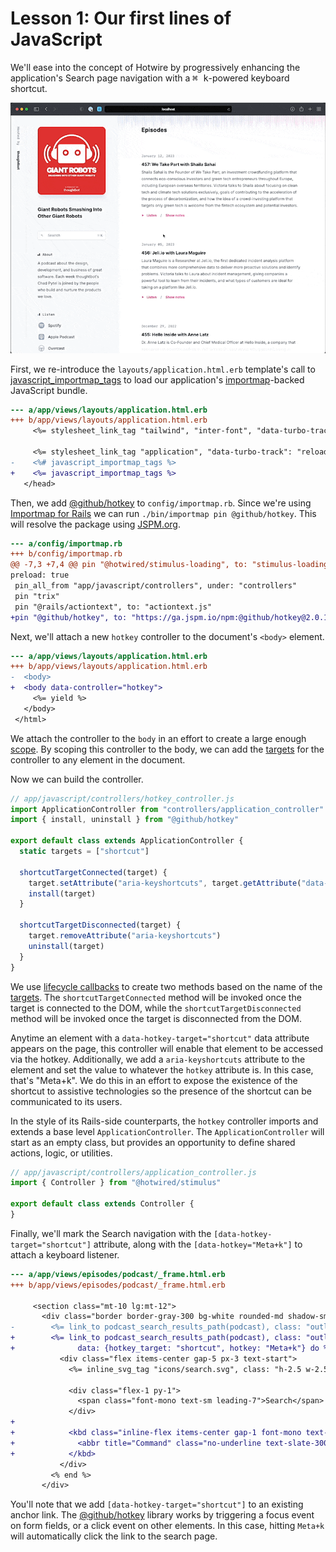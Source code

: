 # Lesson 1: Our first lines of JavaScript

We'll ease into the concept of Hotwire by progressively enhancing the
application's Search page navigation with a <kbd><kbd>⌘</kbd>
<kbd>k</kbd></kbd>-powered keyboard shortcut.

![Demo of keyboard powered shortcut](./assets/lesson-1/demo.gif)

First, we re-introduce the `layouts/application.html.erb` template's
call to [javascript_importmap_tags][] to load our application's
[importmap]-backed JavaScript bundle.

```diff
--- a/app/views/layouts/application.html.erb
+++ b/app/views/layouts/application.html.erb
     <%= stylesheet_link_tag "tailwind", "inter-font", "data-turbo-track": "reload" %>

     <%= stylesheet_link_tag "application", "data-turbo-track": "reload" %>
-    <%# javascript_importmap_tags %>
+    <%= javascript_importmap_tags %>
   </head>
```

Then, we add [@github/hotkey][] to `config/importmap.rb`. Since we're using
[Importmap for Rails][] we can run `./bin/importmap pin @github/hotkey`. This
will resolve the package using [JSPM.org][].

```diff
--- a/config/importmap.rb
+++ b/config/importmap.rb
@@ -7,3 +7,4 @@ pin "@hotwired/stimulus-loading", to: "stimulus-loading.js",
preload: true
 pin_all_from "app/javascript/controllers", under: "controllers"
 pin "trix"
 pin "@rails/actiontext", to: "actiontext.js"
+pin "@github/hotkey", to: "https://ga.jspm.io/npm:@github/hotkey@2.0.1/dist/index.js"
```

Next, we'll attach a new `hotkey` controller to the document's `<body>` element.

```diff
--- a/app/views/layouts/application.html.erb
+++ b/app/views/layouts/application.html.erb
-  <body>
+  <body data-controller="hotkey">
     <%= yield %>
   </body>
 </html>
```

We attach the controller to the `body` in an effort to create a large enough
[scope][]. By scoping this controller to the body, we can add the [targets][]
for the controller to any element in the document.

Now we can build the controller.

```js
// app/javascript/controllers/hotkey_controller.js
import ApplicationController from "controllers/application_controller"
import { install, uninstall } from "@github/hotkey"

export default class extends ApplicationController {
  static targets = ["shortcut"]

  shortcutTargetConnected(target) {
    target.setAttribute("aria-keyshortcuts", target.getAttribute("data-hotkey"))
    install(target)
  }

  shortcutTargetDisconnected(target) {
    target.removeAttribute("aria-keyshortcuts")
    uninstall(target)
  }
}
```

We use [lifecycle callbacks][] to create two methods based on the name of the
[targets][]. The `shortcutTargetConnected` method will be invoked once the
target is connected to the DOM, while the `shortcutTargetDisconnected` method will
be invoked once the target is disconnected from the DOM.

Anytime an element with a `data-hotkey-target="shortcut"` data attribute appears
on the page, this controller will enable that element to be accessed via the
hotkey. Additionally, we add a `aria-keyshortcuts` attribute to the element and
set the value to whatever the `hotkey` attribute is. In this case, that's
"Meta+k". We do this in an effort to expose the existence of the shortcut to
assistive technologies so the presence of the shortcut can be communicated to
its users.

In the style of its Rails-side counterparts, the `hotkey` controller imports and
extends a base level `ApplicationController`. The `ApplicationController` will
start as an empty class, but provides an opportunity to define shared actions,
logic, or utilities.

```js
// app/javascript/controllers/application_controller.js
import { Controller } from "@hotwired/stimulus"

export default class extends Controller {
}
```

Finally, we'll mark the Search navigation with the
`[data-hotkey-target="shortcut"]` attribute, along with the
`[data-hotkey="Meta+k"]` to attach a keyboard listener.

```diff
--- a/app/views/episodes/podcast/_frame.html.erb
+++ b/app/views/episodes/podcast/_frame.html.erb

     <section class="mt-10 lg:mt-12">
       <div class="border border-gray-300 bg-white rounded-md shadow-sm text-slate-500 focus-within:ring">
-        <%= link_to podcast_search_results_path(podcast), class: "outline-none" do %>
+        <%= link_to podcast_search_results_path(podcast), class: "outline-none",
+              data: {hotkey_target: "shortcut", hotkey: "Meta+k"} do %>
           <div class="flex items-center gap-5 px-3 text-start">
             <%= inline_svg_tag "icons/search.svg", class: "h-2.5 w-2.5" %>

             <div class="flex-1 py-1">
               <span class="font-mono text-sm leading-7">Search</span>
             </div>
+
+            <kbd class="inline-flex items-center gap-1 font-mono text-sm leading-7">
+              <abbr title="Command" class="no-underline text-slate-300">⌘</abbr> K
+            </kbd>
           </div>
         <% end %>
       </div>
```

You'll note that we add `[data-hotkey-target="shortcut"]` to an existing
anchor link. The [@github/hotkey][] library works by triggering a focus event on
form fields, or a click event on other elements. In this case, hitting `Meta+k`
will automatically click the link to the search page.

[javascript_importmap_tags]: https://github.com/rails/importmap-rails#preloading-pinned-modules
[importmap]: https://github.com/WICG/import-maps
[@github/hotkey]: https://github.com/github/hotkey
[Importmap for Rails]: https://github.com/rails/importmap-rails
[JSPM.org]: https://jspm.org
[scope]: https://stimulus.hotwired.dev/reference/controllers#scopes
[lifecycle callbacks]: https://stimulus.hotwired.dev/reference/lifecycle-callbacks#methods
[targets]: https://stimulus.hotwired.dev/reference/targets
